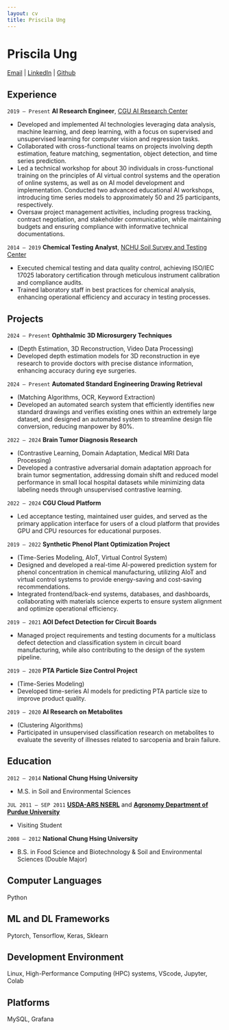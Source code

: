 ```yaml
---
layout: cv
title: Priscila Ung
---
```

# Priscila Ung
<div id="webaddress">
<a href="mailto:pici9218@gmail.com">Email</a>
| <a href="https://www.linkedin.com/in/priscilaung">LinkedIn</a>
| <a href="https://github.com/Poopogen">Github</a> 
</div>



## Experience
`2019 – Present`
__AI Research Engineer__, [CGU AI Research Center](https://www.cgu.edu.tw/aic-en)
- Developed and implemented AI technologies leveraging data analysis, machine learning, and deep learning, with a focus on supervised and unsupervised learning for computer vision and regression tasks.
- Collaborated with cross-functional teams on projects involving depth estimation, feature matching, segmentation, object detection, and time series prediction.
- Led a technical workshop for about 30 individuals in cross-functional training on the principles of AI virtual control systems and the operation of online systems, as well as on AI model development and implementation. Conducted two advanced educational AI workshops, introducing time series models to approximately 50 and 25 participants, respectively.
- Oversaw project management activities, including progress tracking, contract negotiation, and stakeholder communication, while maintaining budgets and ensuring compliance with informative technical documentations.


`2014 – 2019`
__Chemical Testing Analyst__, [NCHU Soil Survey and Testing Center](https://sstc.nchu.edu.tw/EN/index)
- Executed chemical testing and data quality control, achieving ISO/IEC 17025 laboratory certification through meticulous instrument calibration and compliance audits.
- Trained laboratory staff in best practices for chemical analysis, enhancing operational efficiency and accuracy in testing processes.




## Projects
`2024 – Present`
__Ophthalmic 3D Microsurgery Techniques__
- (Depth Estimation, 3D Reconstruction, Video Data Processing)
- Developed depth estimation models for 3D reconstruction in eye research to provide doctors with precise distance information, enhancing accuracy during eye surgeries.

`2024 – Present`
__Automated Standard Engineering Drawing Retrieval__ 
- (Matching Algorithms, OCR, Keyword Extraction)
- Developed an automated search system that efficiently identifies new standard drawings and verifies existing ones within an extremely large dataset, and designed an automated system to streamline design file conversion, reducing manpower by 80%.

`2022 – 2024`
__Brain Tumor Diagnosis Research__ 
- (Contrastive Learning, Domain Adaptation, Medical MRI Data Processing)
- Developed a contrastive adversarial domain adaptation approach for brain tumor segmentation, addressing domain shift and reduced model performance in small local hospital datasets while minimizing data labeling needs through unsupervised contrastive learning. 

`2022 – 2024`
__CGU Cloud Platform__ 
- Led acceptance testing, maintained user guides, and served as the primary application interface for users of a cloud platform that provides GPU and CPU resources for educational purposes.

`2019 – 2022`
__Synthetic Phenol Plant Optimization Project__
- (Time-Series Modeling, AIoT, Virtual Control System)
- Designed and developed a real-time AI-powered prediction system for phenol concentration in chemical manufacturing, utilizing AIoT and virtual control systems to provide energy-saving and cost-saving recommendations.
- Integrated frontend/back-end systems, databases, and dashboards, collaborating with materials science experts to ensure system alignment and optimize operational efficiency.

`2019 – 2021`
__AOI Defect Detection for Circuit Boards__
- Managed project requirements and testing documents for a multiclass defect detection and classification system in circuit board manufacturing, while also contributing to the design of the system pipeline.
  
`2019 – 2020`
__PTA Particle Size Control Project__
- (Time-Series Modeling)
- Developed time-series AI models for predicting PTA particle size to improve product quality.


`2019 – 2020`
__AI Research on Metabolites__ 
- (Clustering Algorithms)
- Participated in unsupervised classification research on metabolites to evaluate the severity of illnesses related to sarcopenia and brain failure. 




## Education
`2012 – 2014`
__National Chung Hsing University__
- M.S. in Soil and Environmental Sciences

`JUL 2011 – SEP 2011`
 [__USDA-ARS NSERL__](https://www.ars.usda.gov/midwest-area/west-lafayette-in/national-soil-erosion-research/) and [__Agronomy Department of Purdue University__](https://ag.purdue.edu/department/agry/index.html)
- Visiting Student 

`2008 – 2012`
__National Chung Hsing University__
- B.S. in Food Science and Biotechnology & Soil and Environmental Sciences (Double Major)


## Computer Languages 
Python

## ML and DL Frameworks 
Pytorch, Tensorflow, Keras, Sklearn

## Development Environment 
Linux, High-Performance Computing (HPC) systems, VScode, Jupyter, Colab

## Platforms 
MySQL, Grafana




<!-- ### Footer

Last updated: May 2013 -->


